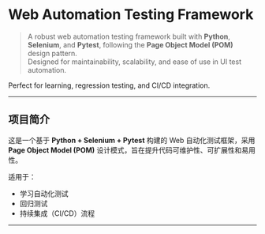 # Web Automation Testing Framework

> A robust web automation testing framework built with **Python**, **Selenium**, and **Pytest**, following the **Page Object Model (POM)** design pattern.  
> Designed for maintainability, scalability, and ease of use in UI test automation.

Perfect for learning, regression testing, and CI/CD integration.

---

## 项目简介

这是一个基于 **Python + Selenium + Pytest** 构建的 Web 自动化测试框架，采用 **Page Object Model (POM)** 设计模式，旨在提升代码可维护性、可扩展性和易用性。

适用于：
- 学习自动化测试
- 回归测试
- 持续集成（CI/CD）流程

---

